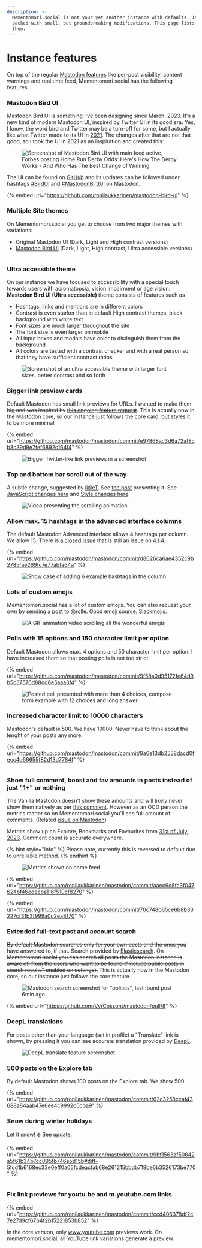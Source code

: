 ```yaml
---
description: >-
  Mementomori.social is not your yet another instance with defaults. It is
  packed with small, but groundbreaking modifications. This page lists all of
  them.
---
```


# Instance features

On top of the regular [Mastodon features](https://joinmastodon.org/) like per-post visibility, content warnings and real time feed, Mementomori.social has the following features.

### Mastodon Bird UI

Mastodon Bird UI is something I've been designing since March, 2023. It's a new kind of modern Mastodon UI, inspired by Twitter UI in its good era. Yes, I know, the word bird and Twitter may be a turn-off for some, but I actually like what Twitter made to its UI in [2021](https://twitter.com/TwitterDesign/status/1425505308563099650). The changes after that are not that good, so I took the UI in 2021 as an inspiration and created this:

<figure><img src="../.gitbook/assets/mementomori.social_home (4).png" alt="Screenshot of Mastodon Bird UI with main feed active, Forbes posting Home Run Derby Odds: Here&#x27;s How The Derby Works - And Who Has The Best Change of Winning"><figcaption></figcaption></figure>

The UI can be found on [GitHub](https://github.com/ronilaukkarinen/mastodon-bird-ui) and its updates can be followed under hashtags [#BirdUI](https://mementomori.social/tags/birdui) and [#MastodonBirdUI](https://mementomori.social/tags/MastodonBirdUI) on Mastodon.

{% embed url="https://github.com/ronilaukkarinen/mastodon-bird-ui" %}

### Multiple Site themes

On Mementomori.social you get to choose from two major themes with variations:

* Original Mastodon UI (Dark, Light and High contrast versions)
* [Mastodon Bird UI](https://github.com/ronilaukkarinen/mastodon-bird-ui#make-mastodon-bird-ui-as-optional-by-integrating-it-as-site-theme-in-settings-for-all-users) (Dark, Light, High contrast, Ultra accessible versions)

<figure><img src="../.gitbook/assets/image (4).png" alt=""><figcaption></figcaption></figure>

### Ultra accessible theme

On our instance we have focused to accessibility with a special touch towards users with acromatopsia, vision impairment or age vision. **Mastodon Bird UI (Ultra accessible)** theme consists of features such as

* Hashtags, links and mentions are in different colors
* Contrast is even starker than in default High contrast themes, black background with white text
* Font sizes are much larger throughout the site
* The font size is even larger on mobile
* All input boxes and modals have color to distinguish them from the background
* All colors are tested with a contrast checker and with a real person so that they have sufficient contrast ratios

<div align="left"><figure><img src="../.gitbook/assets/mementomori.social_home (12).png" alt="Screenshot of an ultra accessible theme with larger font sizes, better contrast and so forth"><figcaption></figcaption></figure></div>

### Bigger link preview cards

~~Default Mastodon has small link previews for URLs. I wanted to make them big and was inspired by~~ [~~this ongoing feature request~~](https://github.com/mastodon/mastodon/issues/19984#issuecomment-1328066798). This is actually now in the Mastodon core, so our instance just follows the core card, but styles it to be more minimal.

{% embed url="https://github.com/mastodon/mastodon/commit/e97868ac3d6a72af8cb3c39d9e7fef6892c164f4" %}

<div align="left"><figure><img src="../.gitbook/assets/image (17).png" alt="Bigger Twitter-like link previews in a screenshot"><figcaption></figcaption></figure></div>

### Top and bottom bar scroll out of the way

A subtle change, suggested by [ikkeT](https://mementomori.social/@ikkeT/110685294209812168). See [the post](https://mementomori.social/@rolle/110685777440679654) presenting it. See [JavaScript changes here](https://github.com/ronilaukkarinen/mastodon/blob/e633ae29cd1f5f179da8c7b6f9a3f8478bff5e03/app/javascript/mastodon/common.js#L14-L109) and [Style changes here](https://github.com/ronilaukkarinen/mastodon/blob/e633ae29cd1f5f179da8c7b6f9a3f8478bff5e03/app/javascript/styles/mastodon/basics.scss#L9-L46).

<figure><img src="../.gitbook/assets/ezgif.com-video-to-gif (5).gif" alt="Video presenting the scrolling animation"><figcaption></figcaption></figure>

### Allow max. 15 hashtags in the advanced interface columns

The default Mastodon Advanced interface allows 4 hashtags per column. We allow 15. There is [a closed issue](https://github.com/mastodon/mastodon/issues/15194) that is still an issue on 4.1.4.

{% embed url="https://github.com/mastodon/mastodon/commit/d8026ca6ae4352c9b2785fae269fc7e77abfa64a" %}

<figure><img src="../.gitbook/assets/image (11).png" alt="Show case of adding 6 example hashtags in the column"><figcaption></figcaption></figure>

### Lots of custom emojis

Mementomori.social has a lot of custom emojis. You can also request your own by sending a post to [@rolle](https://mementomori.social/@rolle). Good emoji source: [Slackmojis](https://slackmojis.com/).

<div align="left"><figure><img src="../.gitbook/assets/ezgif.com-video-to-gif (1).gif" alt="A GIF animation video scrolling all the wonderful emojis"><figcaption></figcaption></figure></div>

### Polls with 15 options and 150 character limit per option

Default Mastodon allows max. 4 options and 50 character limit per option. I have increased them so that posting polls is not too strict.

{% embed url="https://github.com/mastodon/mastodon/commit/9f58a0d95172fe64d9b5c37576d88dd6e5aaa3f4" %}

<figure><img src="../.gitbook/assets/image (13).png" alt="Posted poll presented with more than 4 choices, compose form example with 12 choices and long answer."><figcaption></figcaption></figure>

### Increased character limit to 10000 characters

Mastodon's default is 500. We have 10000. Never have to think about the lenght of your posts any more.

{% embed url="https://github.com/mastodon/mastodon/commit/9a0e13db2558dacd0fecc4d66655f82d13d7784f" %}

<div align="left"><figure><img src="../.gitbook/assets/ezgif.com-video-to-gif (2).gif" alt=""><figcaption></figcaption></figure></div>

### Show full comment, boost and fav amounts in posts instead of just "1+" or nothing

The Vanilla Mastodon doesn't show these amounts and will likely never show them natively as per [this comment](https://github.com/mastodon/mastodon/issues/420#issuecomment-270891339). However as an OCD person the metrics matter so on Mementomori.social you'll see full amount of comments. (Related [issue on Mastodon](https://github.com/mastodon/mastodon/issues/6600))

Metrics show up on Explore, Bookmarks and Favourites from [31st of July, 2023](https://mementomori.social/@rolle/110807565483442187). Comment count is accurate everywhere.

{% hint style="info" %}
Please note, currently this is reversed to default due to unreliable method.
{% endhint %}



<figure><img src="../.gitbook/assets/mementomori.social_home (14).png" alt="Metrics shown on home feed"><figcaption></figcaption></figure>

{% embed url="https://github.com/ronilaukkarinen/mastodon/commit/aaec9c8fc3f047624bf46edeeba116f510cf8270" %}

{% embed url="https://github.com/mastodon/mastodon/commit/70c748b65ce6b8b33227cf31b3f999a0c2ea8170" %}

### Extended full-text post and account search

~~By default Mastodon searches only for your own posts and the ones you have answered to, if that. Search provided by~~ [~~Elasticsearch~~](https://docs.joinmastodon.org/admin/optional/elasticsearch/)~~. On Mementomori.social you can search all posts the Mastodon instance is aware of, from the users who want to be found ("Include public posts in search results" enabled on settings).~~ This is actually now in the Mastodon core, so our instance just follows the core feature.

<figure><img src="../.gitbook/assets/mementomori.social_search.png" alt="Mastodon search screenshot for &#x22;politics&#x22;, last found post 6min ago."><figcaption></figcaption></figure>

{% embed url="https://github.com/VyrCossont/mastodon/pull/8" %}

### DeepL translations

For posts other than your language (set in profile) a "Translate" link is shown, by pressing it you can see accurate translation provided by [DeepL](https://www.deepl.com/en/translator).

<figure><img src="../.gitbook/assets/image (9).png" alt="DeepL translate feature screenshot"><figcaption></figcaption></figure>

### 500 posts on the Explore tab

By default Mastodon shows 100 posts on the Explore tab. We show 500.

{% embed url="https://github.com/ronilaukkarinen/mastodon/commit/62c3258ccaf43688a84aab47e6ee4c9992d5cba9" %}

### Snow during winter holidays

Let it snow! [❄️](https://emojipedia.org/snowflake) See [update](https://mementomori.social/@rolle/113708984297929316).

{% embed url="https://github.com/ronilaukkarinen/mastodon/commit/9bf1563af50842a5f61b34b7cc095fb746e5d15b#diff-5fcd1b6168ec33e0eff0a05fcdeacfab68e261215bbdb719be6b3526173be770" %}

<div align="left" data-full-width="false"><figure><img src="../.gitbook/assets/IMG_5655-ezgif.com-video-to-gif-converter.gif" alt=""><figcaption></figcaption></figure></div>

### Fix link previews for youtu.be and m.youtube.com links

{% embed url="https://github.com/ronilaukkarinen/mastodon/commit/ccd406378df2c7e27d9cf67b4f2b15221853b852" %}

In the core version, only www.youtube.com previews work. On mementomori.social, all YouTube link variations generate a preview.

<figure><img src="../.gitbook/assets/image (20).png" alt=""><figcaption></figcaption></figure>
